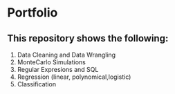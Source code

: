 # Portfolio
## This repository shows the following:

1. Data Cleaning and Data Wrangling
2. MonteCarlo Simulations
3. Regular Expresions and SQL
4. Regression (linear, polynomical,logistic) 
5. Classification
